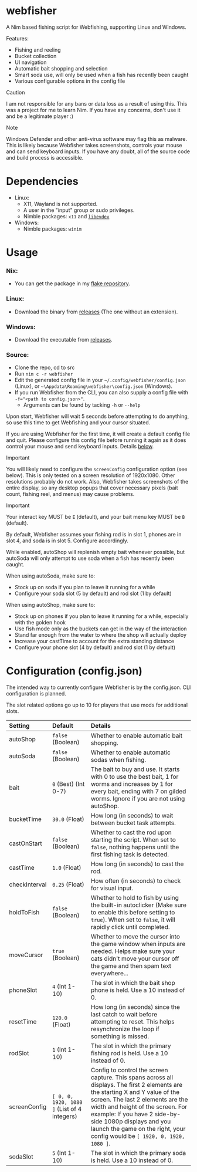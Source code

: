 # webfisher
A Nim based fishing script for Webfishing, supporting Linux and Windows.

Features:
- Fishing and reeling
- Bucket collection
- UI navigation
- Automatic bait shopping and selection
- Smart soda use, will only be used when a fish has recently been caught
- Various configurable options in the config file

> [!CAUTION]
> I am not responsible for any bans or data loss as a result of using this. This was a project for me to learn Nim. If you have any concerns, don't use it and be a legitimate player :)

> [!NOTE]
> Windows Defender and other anti-virus software may flag this as malware. This is likely because Webfisher takes screenshots, controls your mouse and can send keyboard inputs. If you have any doubt, all of the source code and build process is accessible.

# Dependencies
- Linux:
  - X11, Wayland is not supported.
  - A user in the "input" group or sudo privileges.
  - Nimble packages: `x11` and [`libevdev`](https://github.com/PassiveLemon/libevdev-nim)
- Windows:
  - Nimble packages: `winim`

# Usage
### Nix:
- You can get the package in my [flake repository](https://github.com/PassiveLemon/lemonake).
### Linux:
- Download the binary from [releases](https://github.com/PassiveLemon/webfisher/releases/latest) (The one without an extension).
### Windows:
- Download the executable from [releases](https://github.com/PassiveLemon/webfisher/releases/latest).
### Source:
- Clone the repo, cd to src
- Run `nim c -r webfisher`
- Edit the generated config file in your `~/.config/webfisher/config.json` (Linux), or `~\Appdata\Roaming\webfisher\config.json` (Windows).
- If you run Webfisher from the CLI, you can also supply a config file with `-f="<path to config.json>"`.
  - Arguments can be found by tacking `-h` or `--help`

Upon start, Webfisher will wait 5 seconds before attempting to do anything, so use this time to get Webfishing and your cursor situated.

If you are using Webfisher for the first time, it will create a default config file and quit. Please configure this config file before running it again as it does control your mouse and send keyboard inputs. Details [below](https://github.com/PassiveLemon/webfisher?tab=readme-ov-file#configuration-configjson).

> [!IMPORTANT]
> You will likely need to configure the `screenConfig` configuration option (see below). This is only tested on a screen resolution of 1920x1080. Other resolutions probably do not work. Also, Webfisher takes screenshots of the entire display, so any desktop popups that cover necessary pixels (bait count, fishing reel, and menus) may cause problems.

> [!IMPORTANT]
> Your interact key MUST be `E` (default), and your bait menu key MUST be `B` (default).

By default, Webfisher assumes your fishing rod is in slot 1, phones are in slot 4, and soda is in slot 5. Configure accordingly.

While enabled, autoShop will replenish empty bait whenever possible, but autoSoda will only attempt to use soda when a fish has recently been caught.

When using autoSoda, make sure to:
- Stock up on soda if you plan to leave it running for a while
- Configure your soda slot (5 by default) and rod slot (1 by default)

When using autoShop, make sure to:
- Stock up on phones if you plan to leave it running for a while, especially with the golden hook
- Use fish mode only as the buckets can get in the way of the interaction
- Stand far enough from the water to where the shop will actually deploy
- Increase your castTime to account for the extra standing distance
- Configure your phone slot (4 by default) and rod slot (1 by default)

# Configuration (config.json)
The intended way to currently configure Webfisher is by the config.json. CLI configuration is planned.

The slot related options go up to 10 for players that use mods for additional slots.

| Setting | Default | Details |
| :- | :- | :- |
| autoShop | `false` (Boolean) | Whether to enable automatic bait shopping. |
| autoSoda | `false` (Boolean) | Whether to enable automatic sodas when fishing. |
| bait | `0` (Best) (Int 0-7) | The bait to buy and use. It starts with 0 to use the best bait, 1 for worms and increases by 1 for every bait, ending with 7 on gilded worms. Ignore if you are not using autoShop. |
| bucketTime | `30.0` (Float) | How long (in seconds) to wait between bucket task attempts. |
| castOnStart | `false` (Boolean) | Whether to cast the rod upon starting the script. When set to `false`, nothing happens until the first fishing task is detected. |
| castTime | `1.0` (Float) | How long (in seconds) to cast the rod. |
| checkInterval | `0.25` (Float) | How often (in seconds) to check for visual input. |
| holdToFish | `false` (Boolean) | Whether to hold to fish by using the built-in autoclicker (Make sure to enable this before setting to `true`). When set to `false`, it will rapidly click until completed. |
| moveCursor | `true` (Boolean) | Whether to move the cursor into the game window when inputs are needed. Helps make sure your cats didn't move your cursor off the game and then spam text everywhere... |
| phoneSlot | `4` (Int 1-10) | The slot in which the bait shop phone is held. Use a 10 instead of 0. |
| resetTime | `120.0` (Float) | How long (in seconds) since the last catch to wait before attempting to reset. This helps resynchronize the loop if something is missed. |
| rodSlot | `1` (Int 1-10) | The slot in which the primary fishing rod is held. Use a 10 instead of 0. |
| screenConfig | `[ 0, 0, 1920, 1080 ]` (List of 4 integers) | Config to control the screen capture. This spans across all displays. The first 2 elements are the starting X and Y value of the screen. The last 2 elements are the width and height of the screen. For example: If you have 2 side-by-side 1080p displays and you launch the game on the right, your config would be `[ 1920, 0, 1920, 1080 ]`. |
| sodaSlot | `5` (Int 1-10) | The slot in which the primary soda is held. Use a 10 instead of 0. |

